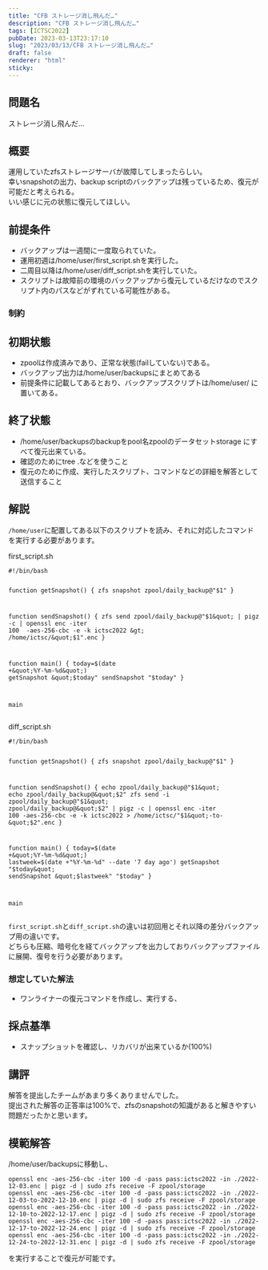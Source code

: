 ```yaml
---
title: "CFB ストレージ消し飛んだ…"
description: "CFB ストレージ消し飛んだ…"
tags: [ICTSC2022]
pubDate: 2023-03-13T23:17:10
slug: "2023/03/13/CFB ストレージ消し飛んだ…"
draft: false
renderer: "html"
sticky: 
---
```



<h2>問題名</h2>



<p>ストレージ消し飛んだ…</p>



<h2>概要</h2>



<p>運用していたzfsストレージサーバが故障してしまったらしい。<br>幸いsnapshotの出力、backup scriptのバックアップは残っているため、復元が可能だと考えられる。<br>いい感じに元の状態に復元してほしい。</p>



<h2>前提条件</h2>



<ul>
<li>バックアップは一週間に一度取られていた。</li>



<li>運用初週は/home/user/first_script.shを実行した。</li>



<li>二周目以降は/home/user/diff_script.shを実行していた。</li>



<li>スクリプトは故障前の環境のバックアップから復元しているだけなのでスクリプト内のパスなどがずれている可能性がある。</li>
</ul>



<h3>制約</h3>



<h2>初期状態</h2>



<ul>
<li>zpoolは作成済みであり、正常な状態(failしていない)である。</li>



<li>バックアップ出力は/home/user/backupsにまとめてある</li>



<li>前提条件に記載してあるとおり、バックアップスクリプトは/home/user/ に置いてある。</li>
</ul>



<h2>終了状態</h2>



<ul>
<li>/home/user/backupsのbackupをpool名zpoolのデータセットstorage にすべて復元出来ている。</li>



<li>確認のためにtree .などを使うこと</li>



<li>復元のために作成、実行したスクリプト、コマンドなどの詳細を解答として送信すること</li>
</ul>



<h2>解説</h2>



<p><code>/home/user</code>に配置してある以下のスクリプトを読み、それに対応したコマンドを実行する必要があります。</p>



<p>first_script.sh</p>


<div class="wp-block-syntaxhighlighter-code "><pre class="brush: plain; title: ; title: ; notranslate" title=""><code>#!/bin/bash

function getSnapshot() {
  zfs snapshot zpool/daily_backup@&quot;$1&quot;
}

function sendSnapshot() {
  zfs send zpool/daily_backup@&quot;$1&quot; | pigz -c | openssl enc -iter 100  -aes-256-cbc -e -k ictsc2022 &gt; /home/ictsc/&quot;$1&quot;.enc
}

function main() {
    today=$(date +&quot;%Y-%m-%d&quot;)
    getSnapshot &quot;$today&quot;
    sendSnapshot &quot;$today&quot;
}

main</code></pre></div>


<p>diff_script.sh</p>


<div class="wp-block-syntaxhighlighter-code "><pre class="brush: plain; title: ; title: ; notranslate" title=""><code>#!/bin/bash

function getSnapshot() {
  zfs snapshot zpool/daily_backup@&quot;$1&quot;
}

function sendSnapshot() {
  echo zpool/daily_backup@&quot;$1&quot;
  echo zpool/daily_backup@&quot;$2&quot;
  zfs send -i zpool/daily_backup@&quot;$1&quot; zpool/daily_backup@&quot;$2&quot; | pigz -c | openssl enc -iter 100  -aes-256-cbc -e -k ictsc2022 &gt; /home/ictsc/&quot;$1&quot;-to-&quot;$2&quot;.enc
}

function main() {
    today=$(date +&quot;%Y-%m-%d&quot;)
    lastweek=$(date +&quot;%Y-%m-%d&quot; --date '7 day ago')
    getSnapshot &quot;$today&quot;
    sendSnapshot &quot;$lastweek&quot; &quot;$today&quot;
}

main</code></pre></div>


<p><code>first_script.sh</code>と<code>diff_script.sh</code>の違いは初回用とそれ以降の差分バックアップ用の違いです。<br>どちらも圧縮、暗号化を経てバックアップを出力しておりバックアップファイルに展開、復号を行う必要があります。</p>



<h3>想定していた解法</h3>



<ul>
<li>ワンライナーの復元コマンドを作成し、実行する、</li>
</ul>



<h2>採点基準</h2>



<ul>
<li>スナップショットを確認し、リカバリが出来ているか(100%)</li>
</ul>



<h2>講評</h2>



<p>解答を提出したチームがあまり多くありませんでした。<br>提出された解答の正答率は100%で、zfsのsnapshotの知識があると解きやすい問題だったかと思います。</p>



<h2>模範解答</h2>



<p>/home/user/backupsに移動し、</p>


<div class="wp-block-syntaxhighlighter-code "><pre class="brush: plain; title: ; title: ; notranslate" title=""><code>openssl enc -aes-256-cbc -iter 100 -d -pass pass:ictsc2022 -in ./2022-12-03.enc | pigz -d | sudo zfs receive -F zpool/storage
openssl enc -aes-256-cbc -iter 100 -d -pass pass:ictsc2022 -in ./2022-12-03-to-2022-12-10.enc | pigz -d | sudo zfs receive -F zpool/storage
openssl enc -aes-256-cbc -iter 100 -d -pass pass:ictsc2022 -in ./2022-12-10-to-2022-12-17.enc | pigz -d | sudo zfs receive -F zpool/storage
openssl enc -aes-256-cbc -iter 100 -d -pass pass:ictsc2022 -in ./2022-12-17-to-2022-12-24.enc | pigz -d | sudo zfs receive -F zpool/storage
openssl enc -aes-256-cbc -iter 100 -d -pass pass:ictsc2022 -in ./2022-12-24-to-2022-12-31.enc | pigz -d | sudo zfs receive -F zpool/storage</code></pre></div>


<p>を実行することで復元が可能です。</p>
